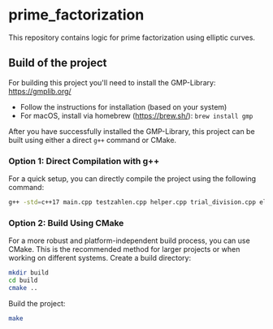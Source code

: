 # prime_factorization
This repository contains logic for prime factorization using elliptic curves.

## Build of the project
For building this project you'll need to install the GMP-Library: https://gmplib.org/
  - Follow the instructions for installation (based on your system)
  - For macOS, install via homebrew (https://brew.sh/): ``brew install gmp``

After you have successfully installed the GMP-Library, this project can be built using either a direct ``g++`` command or CMake.
### Option 1: Direct Compilation with g++
For a quick setup, you can directly compile the project using the following command:
```bash
g++ -std=c++17 main.cpp testzahlen.cpp helper.cpp trial_division.cpp elliptic_curve.cpp -lgmp -lgmpxx
```
### Option 2: Build Using CMake
For a more robust and platform-independent build process, you can use CMake. This is the recommended method for larger projects or when working on different systems.
Create a build directory:
```bash
mkdir build
cd build
cmake ..
```
Build the project:
```bash
make
```